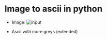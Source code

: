 # Image to ascii in python
- Image:
![input](https://user-images.githubusercontent.com/82298389/195437572-777246bf-035f-4882-aa5a-2a08f6d5aafe.jpeg)

- Ascii with more greys (extended)
